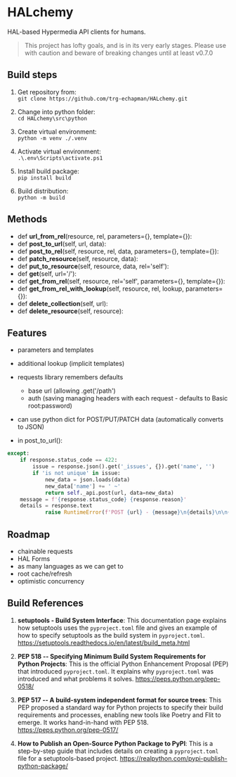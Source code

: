 # HALchemy

HAL-based Hypermedia API clients for humans.

> This project has lofty goals, and is in its very early stages.  Please use with caution and beware of breaking changes until at least v0.7.0

## Build steps
1. Get repository from:  
	`git clone https://github.com/trg-echapman/HALchemy.git`

2. Change into python folder:  
	`cd HALchemy\src\python`

3. Create virtual environment:  
  `python -m venv ./.venv`

4. Activate virtual environment:  
  `.\.env\Scripts\activate.ps1`

5. Install build package:  
  `pip install build`

6. Build distribution:  
  `python -m build`

## Methods
* def **url_from_rel**(resource, rel, parameters={}, template={}):
* def **post_to_url**(self, url, data):
* def **post_to_rel**(self, resource, rel, data, parameters={}, template={}):
* def **patch_resource**(self, resource, data):
* def **put_to_resource**(self, resource, data, rel='self'):
* def **get**(self, url='/'):
* def **get_from_rel**(self, resource, rel='self', parameters={}, template={}):        
* def **get_from_rel_with_lookup**(self, resource, rel, lookup, parameters={}):        
* def **delete_collection**(self, url):
* def **delete_resource**(self, resource):



## Features

* parameters and templates
* additional lookup (implicit templates)
* requests library remembers defaults
  * base url (allowing .get('/path')
  * auth (saving managing headers with each request - defaults to Basic root:password)
* can use python dict for POST/PUT/PATCH data (automatically converts to JSON)

* in post_to_url():
```python
except:
    if response.status_code == 422:
        issue = response.json().get('_issues', {}).get('name', '')
        if 'is not unique' in issue:
            new_data = json.loads(data)
            new_data['name'] += ' ~'
            return self._api.post(url, data=new_data)
    message = f'{response.status_code} {response.reason}'
    details = response.text
            raise RuntimeError(f'POST {url} - {message}\n{details}\n\n{data}')
```

## Roadmap

* chainable requests
* HAL Forms
* as many languages as we can get to
* root cache/refresh
* optimistic concurrency

## Build References
1. **setuptools - Build System Interface**: This documentation page explains how setuptools uses the `pyproject.toml` file and gives an example of how to specify setuptools as the build system in `pyproject.toml`.
   https://setuptools.readthedocs.io/en/latest/build_meta.html

2. **PEP 518 -- Specifying Minimum Build System Requirements for Python Projects**: This is the official Python Enhancement Proposal (PEP) that introduced `pyproject.toml`. It explains why `pyproject.toml` was introduced and what problems it solves.
   https://peps.python.org/pep-0518/

3. **PEP 517 -- A build-system independent format for source trees**: This PEP proposed a standard way for Python projects to specify their build requirements and processes, enabling new tools like Poetry and Flit to emerge. It works hand-in-hand with PEP 518.
   https://peps.python.org/pep-0517/

4. **How to Publish an Open-Source Python Package to PyPI**: This is a step-by-step guide that includes details on creating a `pyproject.toml` file for a setuptools-based project.
   https://realpython.com/pypi-publish-python-package/
